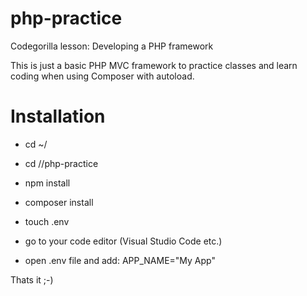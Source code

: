 # php-practice
Codegorilla lesson: Developing a PHP framework

This is just a basic PHP MVC framework to practice classes and learn coding when using Composer with autoload.

# Installation
- cd ~/
- cd /<your-sites-folder>/php-practice

- npm install
- composer install

- touch .env
- go to your code editor (Visual Studio Code etc.)
- open .env file and add: APP_NAME="My App"

Thats it ;-)

